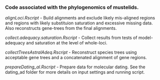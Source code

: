 
### Code associated with the phylogenomics of mustelids.

*alignLoci.Rscript* - Build alignments and exclude likely mis-aligned regions and regions with likely substituion saturation and excessive missing data. Also reconstructs gene-trees from the final alignments.

*collect.adequacy.saturation.Rscript* - Collect results from tests of model-adequacy and saturation at the level of whole-loci.

*collectTreesAstralAdeq.Rscript* - Reconstruct species trees using acceptable gene trees and a concatenated alignment of gene regions.

*prepareDating_al.Rscript* - Prepare data for molecular dating. See the dating_ad folder for more details on input settings and running script.